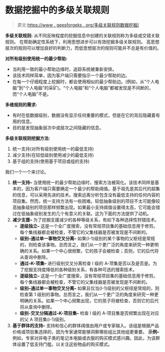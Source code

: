 # 数据挖掘中的多级关联规则

> 原文:[https://www . geesforgeks . org/多级关联规则数据挖掘/](https://www.geeksforgeeks.org/multilevel-association-rule-in-data-mining/)

**多级关联规则:**
从不同反映程度的挖掘信息中创建的关联规则称为多级或交错关联规则。
在帮助确定性系统下，利用思想进步可以有效挖掘多级关联规则。
高思想层次的规则可以增加良好的判断力，而低思想层次的规则可能并不总是有价值的。

**对所有级别使用统一的最少帮助:**

*   当利用一致的最小帮助边缘时，追踪系统被重新安排。
*   该技术同样简单，因为客户端只需要指示一个最少帮助的边。
*   在每一个仔细程度上挖掘时，都会使用相似的最少帮助边。(例如，从“个人电脑”到“个人电脑”的采矿)。“个人电脑”和“个人电脑”都被发现是不间断的，而“个人电脑”不是。

**多维规则的需求:**

*   有时在低数据级别，数据没有显示任何重要的模式，但是在它的背后隐藏着有用的信息。
*   目的是发现抽象层次中或层次之间隐藏的信息。

**多级关联规则挖掘方法:**

1.  统一支持(对所有级别使用统一的最低支持)
2.  减少支持(在较低级别使用减少的最低支持)
3.  基于组的支持(使用基于项目或组的支持)

我们一个一个来讨论。

1.  **统一支持–**
    当使用统一的最少帮助边缘时，搜索方法被简化。该技术同样是基本的，因为客户端只需要确定一个最少的帮助阈值。基于祖先是其后代的超集的信息，可以采用先进的技术。搜索远离分析包含没有最低支持的任何内容的项目集。然而，统一支持方法有一些困难。较低抽象级别的项目不太可能像较高抽象级别的项目那样频繁出现。如果最小支持阈值设置得太高，它可能会错过在低抽象级别发生的几个有意义的关联。这为下面的方法提供了动机。
2.  **减少支援–**
    为了挖掘支援减少的各种等级关系，有如下各种选择性狩猎技术。
    *   **逐级独立–**
        这是一个全广度搜索，没有常规项目集的基础信息用于修剪。每个集线器都会被检查，不管它的父集线器是否被发现是不间断的。
    *   **级别–通过单一事物交叉分离–**
        如果(I-1)级别的某个事物的父枢纽是常规的，则检查该事物。总而言之，我们从一个更广泛的角度来研究一种更明确的关系。如果一个中心很频繁，它的孩子会被检查；否则，它的后代将从查询中删除。
    *   **通过–K-项集–**
        进行级别交叉分离检查 I 级的 A-项集是否以及是否是。为了挖掘支持度降低的各种级别关系，有各种可选的搜索技术。
    *   **逐级独立–**
        这是一个全广度搜索，没有常规项目集的基础信息用于修剪。每个集线器都会被检查，不管它的父集线器是否被发现是不间断的。
    *   **级别–通过单一事物交叉分离–**
        如果且仅当(I-1)级别的父枢纽是常规的，则检查第 1 级别的事物。总而言之，我们从一个更广泛的角度来研究一种更明确的关系。如果一个中心频繁出现，它的孩子将被检查，否则它的后代将从查询中删除。
    *   **级别-交叉分隔通过–K-项目集–**
        检查 I 级的 A-项目集是否频繁出现在对应的父 A 项目集(i-1)级别。
3.  **基于群体的支持–**
    支持和信心的群体阈值由用户或专家输入。该组是根据产品价格或项目集选择的，因为专家通常能够洞察哪些组比其他组更重要。
    **示例–**
    例如，专家对非电子类的笔记本电脑或衣服的购买模式感兴趣。因此，为该群体设置了低支持门槛，以关注这些物品的购买模式。